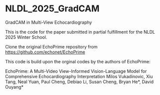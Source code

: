 # NLDL_2025_GradCAM
GradCAM in Multi-View Echocardiography

This is the code for the paper submitted in partial fulfillment for the NLDL 2025 Winter School.

Clone the original EchoPrime repository from https://github.com/echonet/EchoPrime

This code is build upon the orginal codes by the authors of EchoPrime:

EchoPrime: A Multi-Video View-Informed Vision-Language Model for Comprehensive Echocardiography Interpretation
Milos Vukadinovic, Xiu Tang, Neal Yuan, Paul Cheng, Debiao Li, Susan Cheng, Bryan He*, David Ouyang*
